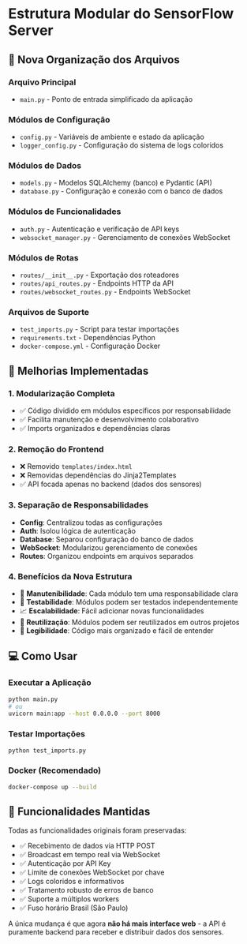 # Estrutura Modular do SensorFlow Server

## 📁 Nova Organização dos Arquivos

### **Arquivo Principal**
- `main.py` - Ponto de entrada simplificado da aplicação

### **Módulos de Configuração**
- `config.py` - Variáveis de ambiente e estado da aplicação
- `logger_config.py` - Configuração do sistema de logs coloridos

### **Módulos de Dados**
- `models.py` - Modelos SQLAlchemy (banco) e Pydantic (API)
- `database.py` - Configuração e conexão com o banco de dados

### **Módulos de Funcionalidades**
- `auth.py` - Autenticação e verificação de API keys
- `websocket_manager.py` - Gerenciamento de conexões WebSocket

### **Módulos de Rotas**
- `routes/__init__.py` - Exportação dos roteadores
- `routes/api_routes.py` - Endpoints HTTP da API
- `routes/websocket_routes.py` - Endpoints WebSocket

### **Arquivos de Suporte**
- `test_imports.py` - Script para testar importações
- `requirements.txt` - Dependências Python
- `docker-compose.yml` - Configuração Docker

## 🚀 Melhorias Implementadas

### **1. Modularização Completa**
- ✅ Código dividido em módulos específicos por responsabilidade
- ✅ Facilita manutenção e desenvolvimento colaborativo
- ✅ Imports organizados e dependências claras

### **2. Remoção do Frontend**
- ❌ Removido `templates/index.html`
- ❌ Removidas dependências do Jinja2Templates
- ✅ API focada apenas no backend (dados dos sensores)

### **3. Separação de Responsabilidades**
- **Config**: Centralizou todas as configurações
- **Auth**: Isolou lógica de autenticação
- **Database**: Separou configuração do banco de dados
- **WebSocket**: Modularizou gerenciamento de conexões
- **Routes**: Organizou endpoints em arquivos separados

### **4. Benefícios da Nova Estrutura**
- 🔧 **Manutenibilidade**: Cada módulo tem uma responsabilidade clara
- 🧪 **Testabilidade**: Módulos podem ser testados independentemente
- 📈 **Escalabilidade**: Fácil adicionar novas funcionalidades
- 🔄 **Reutilização**: Módulos podem ser reutilizados em outros projetos
- 📖 **Legibilidade**: Código mais organizado e fácil de entender

## 💻 Como Usar

### **Executar a Aplicação**
```bash
python main.py
# ou
uvicorn main:app --host 0.0.0.0 --port 8000
```

### **Testar Importações**
```bash
python test_imports.py
```

### **Docker (Recomendado)**
```bash
docker-compose up --build
```

## 🌟 Funcionalidades Mantidas

Todas as funcionalidades originais foram preservadas:
- ✅ Recebimento de dados via HTTP POST
- ✅ Broadcast em tempo real via WebSocket
- ✅ Autenticação por API Key
- ✅ Limite de conexões WebSocket por chave
- ✅ Logs coloridos e informativos
- ✅ Tratamento robusto de erros de banco
- ✅ Suporte a múltiplos workers
- ✅ Fuso horário Brasil (São Paulo)

A única mudança é que agora **não há mais interface web** - a API é puramente backend para receber e distribuir dados dos sensores.
